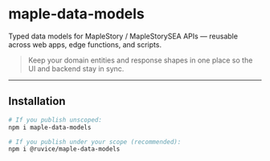 # maple-data-models

Typed data models for MapleStory / MapleStorySEA APIs — reusable across web apps, edge functions, and scripts.

> Keep your domain entities and response shapes in one place so the UI and backend stay in sync.

---

## Installation

```bash
# If you publish unscoped:
npm i maple-data-models

# If you publish under your scope (recommended):
npm i @ruvice/maple-data-models
